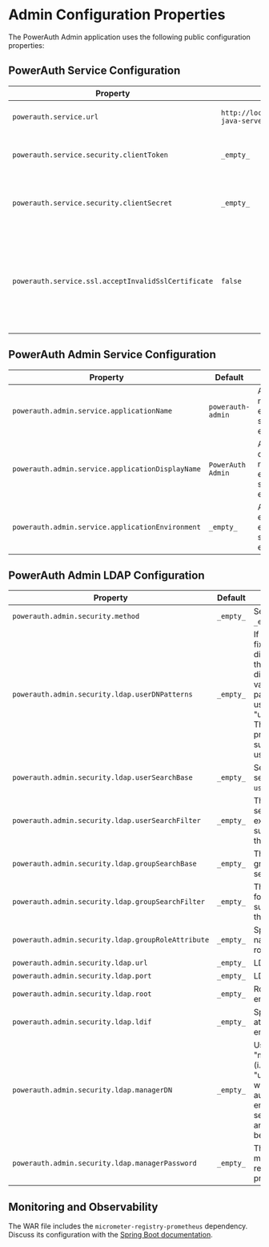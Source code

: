 # Admin Configuration Properties

The PowerAuth Admin application uses the following public configuration properties:


## PowerAuth Service Configuration

| Property                                            | Default                                            | Note                                                                                                    |
|-----------------------------------------------------|----------------------------------------------------|---------------------------------------------------------------------------------------------------------|
| `powerauth.service.url`                             | `http://localhost:8080/powerauth-java-server/rest` | PowerAuth service REST API base URL.                                                                    | 
| `powerauth.service.security.clientToken`            | `_empty_`                                          | PowerAuth REST API authentication token.                                                                | 
| `powerauth.service.security.clientSecret`           | `_empty_`                                          | PowerAuth REST API authentication secret / password.                                                    |
| `powerauth.service.ssl.acceptInvalidSslCertificate` | `false`                                            | Flag indicating if connections using untrusted TLS certificate should be made to the PowerAuth Service. |


## PowerAuth Admin Service Configuration

| Property                                         | Default           | Note                                                 |
|--------------------------------------------------|-------------------|------------------------------------------------------|
| `powerauth.admin.service.applicationName`        | `powerauth-admin` | Application name exposed in status endpoint.         |
| `powerauth.admin.service.applicationDisplayName` | `PowerAuth Admin` | Application display name exposed in status endpoint. |
| `powerauth.admin.service.applicationEnvironment` | `_empty_`         | Application environment exposed in status endpoint.  |

## PowerAuth Admin LDAP Configuration

| Property                                           | Default   | Note                                                                                                                                                                                                                                                                                |
|----------------------------------------------------|-----------|-------------------------------------------------------------------------------------------------------------------------------------------------------------------------------------------------------------------------------------------------------------------------------------|
| `powerauth.admin.security.method`                  | `_empty_` | Security method (`ldap` or `_empty_`).                                                                                                                                                                                                                                              |
| `powerauth.admin.security.ldap.userDNPatterns`     | `_empty_` | If your users are at a fixed location in the directory you can use this attribute to map directly to the DN. The value is a specific pattern used to build the user's DN, for example "uid={0},ou=people". The key "{0}" must be present and will be substituted with the username. |
| `powerauth.admin.security.ldap.userSearchBase`     | `_empty_` | Search base for user searches, only used with `userSearchFilter`.                                                                                                                                                                                                                   |
| `powerauth.admin.security.ldap.userSearchFilter`   | `_empty_` | The LDAP filter used to search for users, for example `(uid={0})`. The substituted parameter is the user's login name.                                                                                                                                                              |
| `powerauth.admin.security.ldap.groupSearchBase`    | `_empty_` | The search base for group membership searches.                                                                                                                                                                                                                                      |
| `powerauth.admin.security.ldap.groupSearchFilter`  | `_empty_` | The LDAP filter to search for groups. The substituted parameter is the DN of the user.                                                                                                                                                                                              |
| `powerauth.admin.security.ldap.groupRoleAttribute` | `_empty_` | Specifies the attribute name which contains the role name.                                                                                                                                                                                                                          |
| `powerauth.admin.security.ldap.url`                | `_empty_` | LDAP service URL.                                                                                                                                                                                                                                                                   |
| `powerauth.admin.security.ldap.port`               | `_empty_` | LDAP service port.                                                                                                                                                                                                                                                                  |
| `powerauth.admin.security.ldap.root`               | `_empty_` | Root suffix for the embedded LDAP server.                                                                                                                                                                                                                                           |
| `powerauth.admin.security.ldap.ldif`               | `_empty_` | Specifies an ldif to load at startup for an embedded LDAP server.                                                                                                                                                                                                                   |
| `powerauth.admin.security.ldap.managerDN`          | `_empty_` | Username (DN) of the "manager" user identity (i.e. "uid=admin,ou=system") which will be used to authenticate to a (non-embedded) LDAP server. If omitted, anonymous access will be used.                                                                                            |
| `powerauth.admin.security.ldap.managerPassword`    | `_empty_` | The password for the manager DN. This is required if the `managerDN` property is set.                                                                                                                                                                                               |


## Monitoring and Observability

The WAR file includes the `micrometer-registry-prometheus` dependency.
Discuss its configuration with the [Spring Boot documentation](https://docs.spring.io/spring-boot/docs/3.1.x/reference/html/actuator.html#actuator.metrics).
